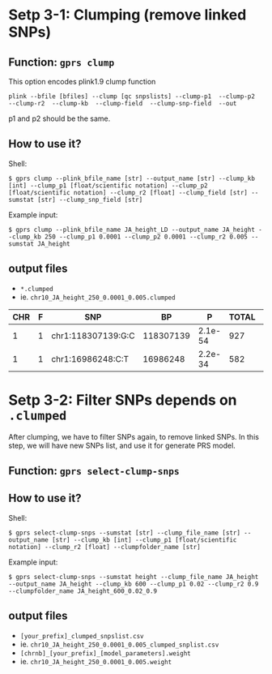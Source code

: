 # Setp 3-1: Clumping (remove linked SNPs)

## Function: `gprs clump`

This option encodes plink1.9 clump function

```
plink --bfile [bfiles] --clump [qc snpslists] --clump-p1  --clump-p2  --clump-r2  --clump-kb  --clump-field  --clump-snp-field  --out 
```

p1 and p2 should be the same.

## How to use it?

Shell:

```shell
$ gprs clump --plink_bfile_name [str] --output_name [str] --clump_kb [int] --clump_p1 [float/scientific notation] --clump_p2 [float/scientific notation] --clump_r2 [float] --clump_field [str] --sumstat [str] --clump_snp_field [str] 
```

Example input:

```shell
$ gprs clump --plink_bfile_name JA_height_LD --output_name JA_height --clump_kb 250 --clump_p1 0.0001 --clump_p2 0.0001 --clump_r2 0.005 --sumstat JA_height
```

## output files
- `*.clumped`
- ie. `chr10_JA_height_250_0.0001_0.005.clumped`

|CHR|F|SNP|BP|P|TOTAL|NSIG|S05|S01|S001|S0001|SP2|
|---|---|---|---|---|---|---|---|---|---|---|---|
|1   | 1   |chr1:118307139:G:C | 118307139  | 2.1e-54   |    927  |    189  |    103   |   60  |    71  |    504 |chr1:118087217:T:C(1),chr1:118111143:G:A(1)...|
|1   | 1  |  chr1:16986248:C:T  |16986248 |  2.2e-34    |   582   |   230   |   19  |    20   |   9 |     304 |chr1:16861896:T:C(1),chr1:16949400:A:T(1)...|


# Setp 3-2: Filter SNPs depends on `.clumped` 
After clumping, we have to filter SNPs again, to remove linked SNPs.
In this step, we will have new SNPs list, and use it for generate PRS model.

## Function: `gprs select-clump-snps`

## How to use it?

Shell:

```shell
$ gprs select-clump-snps --sumstat [str] --clump_file_name [str] --output_name [str] --clump_kb [int] --clump_p1 [float/scientific notation] --clump_r2 [float] --clumpfolder_name [str]
```

Example input:

```shell
$ gprs select-clump-snps --sumstat height --clump_file_name JA_height --output_name JA_height --clump_kb 600 --clump_p1 0.02 --clump_r2 0.9 --clumpfolder_name JA_height_600_0.02_0.9

```

## output files

- `[your_prefix]_clumped_snpslist.csv`
- ie. `chr10_JA_height_250_0.0001_0.005_clumped_snplist.csv`
- `[chrnb]_[your_prefix]_[model_parameters].weight`
- ie. `chr10_JA_height_250_0.0001_0.005.weight`


